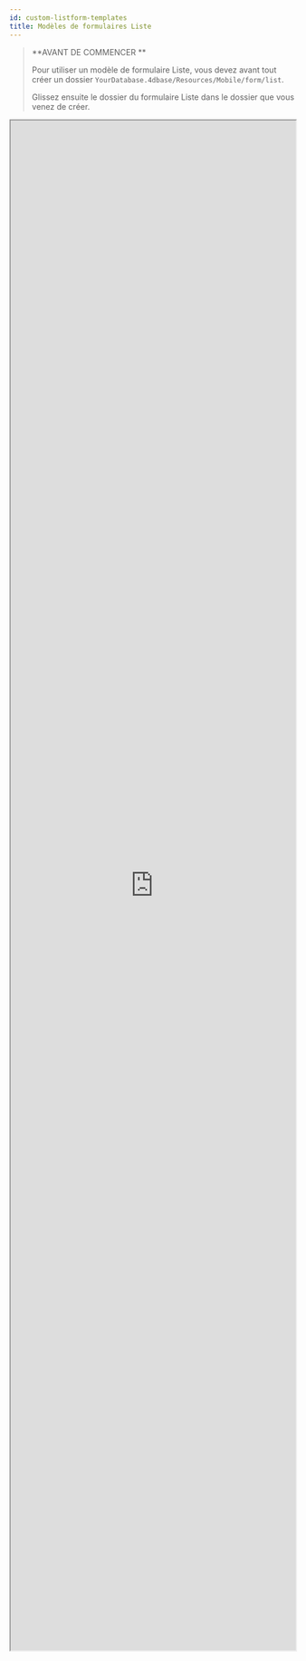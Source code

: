 ```yaml
---
id: custom-listform-templates
title: Modèles de formulaires Liste
---
```


> **AVANT DE COMMENCER **
> 
> Pour utiliser un modèle de formulaire Liste, vous devez avant tout créer un dossier `YourDatabase.4dbase/Resources/Mobile/form/list`.
> 
> Glissez ensuite le dossier du formulaire Liste dans le dossier que vous venez de créer.

<div markdown="1">

<iframe src="https://4d-for-ios.github.io/gallery/#/type/form-list/picker/0" scrolling="no" height="2700" width="100%" x-bt="1">
</iframe>
</div>